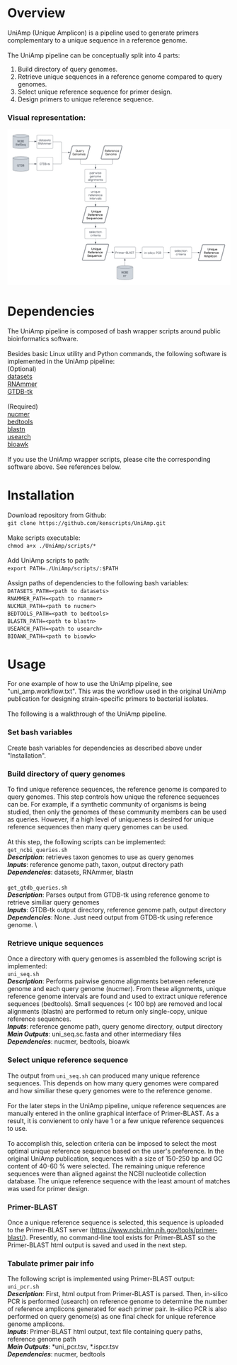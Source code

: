 # Overview
UniAmp (Unique Amplicon) is a pipeline used to generate primers complementary to a unique sequence in a reference genome.  \
\
The UniAmp pipeline can be conceptually split into 4 parts:
1. Build directory of query genomes.
2. Retrieve unique sequences in a reference genome compared to query genomes.
3. Select unique reference sequence for primer design.
4. Design primers to unique reference sequence.
### Visual representation:
![UniAmp](https://github.com/kenscripts/UniAmp/blob/main/UniAmp.v2.png)
# Dependencies
The UniAmp pipeline is composed of bash wrapper scripts around public bioinformatics software.  \
\
Besides basic Linux utility and Python commands, the following software is implemented in the UniAmp pipeline:  \
(Optional)  \
[datasets](https://www.ncbi.nlm.nih.gov/datasets)  \
[RNAmmer](https://services.healthtech.dtu.dk/service.php?RNAmmer-1.2)  \
[GTDB-tk](https://github.com/Ecogenomics/GTDBTk)  \
\
(Required)  \
[nucmer](https://sourceforge.net/projects/mummer/)  \
[bedtools](https://github.com/arq5x/bedtools2)  \
[blastn](https://www.ncbi.nlm.nih.gov/books/NBK52640/)  \
[usearch](https://drive5.com/usearch/download.html)  \
[bioawk](https://github.com/lh3/bioawk)  \
\
If you use the UniAmp wrapper scripts, please cite the corresponding software above. See references below.
# Installation
Download repository from Github:  \
`git clone https://github.com/kenscripts/UniAmp.git`  \
\
Make scripts executable:  \
`chmod a+x ./UniAmp/scripts/*`  \
\
Add UniAmp scripts to path:  \
`export PATH=./UniAmp/scripts/:$PATH`  \
\
Assign paths of dependencies to the following bash variables:  \
`DATASETS_PATH=<path to datasets>`  \
`RNAMMER_PATH=<path to rnammer>`  \
`NUCMER_PATH=<path to nucmer>`  \
`BEDTOOLS_PATH=<path to bedtools>`  \
`BLASTN_PATH=<path to blastn>`  \
`USEARCH_PATH=<path to usearch>`  \
`BIOAWK_PATH=<path to bioawk>`
# Usage
For one example of how to use the UniAmp pipeline, see "uni_amp.workflow.txt". This was the workflow used in the original UniAmp publication for designing strain-specific primers to bacterial isolates.  \
\
The following is a walkthrough of the UniAmp pipeline.
### Set bash variables
Create bash variables for dependencies as described above under "Installation".
### Build directory of query genomes
To find unique reference sequences, the reference genome is compared to query genomes. This step controls how unique the reference sequences can be. For example, if a synthetic community of organisms is being studied, then only the genomes of these community members can be used as queries. However, if a high level of uniqueness is desired for unique reference sequences then many query genomes can be used. \
\
At this step, the following scripts can be implemented:  \
`get_ncbi_queries.sh`  \
***Description***: retrieves taxon genomes to use as query genomes  \
***Inputs***: reference genome path, taxon, output directory path  \
***Dependencies***: datasets, RNAmmer, blastn \
\
`get_gtdb_queries.sh`  \
***Description***: Parses output from GTDB-tk using reference genome to retrieve similiar query genomes \
***Inputs***: GTDB-tk output directory, reference genome path, output directory  \
***Dependencies***: None. Just need output from GTDB-tk using reference genome.  \
### Retrieve unique sequences
Once a directory with query genomes is assembled the following script is implemented:  \
`uni_seq.sh`  \
***Description***: Performs pairwise genome alignments between reference genome and each query genome (nucmer). From these alignments, unique reference genome intervals are found and used to extract unique reference sequences (bedtools). Small sequences (< 100 bp) are removed and local alignments (blastn) are performed to return only single-copy, unique reference sequences.  \
***Inputs***: reference genome path, query genome directory, output directory  \
***Main Outputs***: uni_seq.sc.fasta and other intermediary files \
***Dependencies***: nucmer, bedtools, bioawk
### Select unique reference sequence
The output from `uni_seq.sh` can produced many unique reference sequences. This depends on how many query genomes were compared and how similiar these query genomes were to the reference genome.  \
\
For the later steps in the UniAmp pipeline, unique reference sequences are manually entered in the online graphical interface of Primer-BLAST. As a result, it is convienent to only have 1 or a few unique reference sequences to use.  \
\
To accomplish this, selection criteria can be imposed to select the most optimal unique reference sequence based on the user's preference. In the original UniAmp publication, sequences with a size of 150-250 bp and GC content of 40-60 % were selected. The remaining unique reference sequences were than aligned against the NCBI nucleotide collection database. The unique reference sequence with the least amount of matches was used for primer design.
### Primer-BLAST
Once a unique reference sequence is selected, this sequence is uploaded to the Primer-BLAST server (https://www.ncbi.nlm.nih.gov/tools/primer-blast/). Presently, no command-line tool exists for Primer-BLAST so the Primer-BLAST html output is saved and used in the next step. 
### Tabulate primer pair info
The following script is implemented using Primer-BLAST output:  \
`uni_pcr.sh`  \
***Description***: First, html output from Primer-BLAST is parsed. Then, in-silico PCR is performed (usearch) on reference genome to determine the number of reference amplicons generated for each primer pair. In-silico PCR is also performed on query genome(s) as one final check for unique reference genome amplicons.  \
***Inputs***: Primer-BLAST html output, text file containing query paths, reference genome path  \
***Main Outputs***: \*uni_pcr.tsv, \*.ispcr.tsv \
***Dependencies***: nucmer, bedtools
